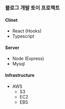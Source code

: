 ### 블로그 개발 토이 프로젝트

#### Clinet

-   React (Hooks)
-   Typescript

#### Server

-   Node (Express)
-   Mysql

#### Infrastructure

-   AWS
    -   S3
    -   EC2
    -   EBS

